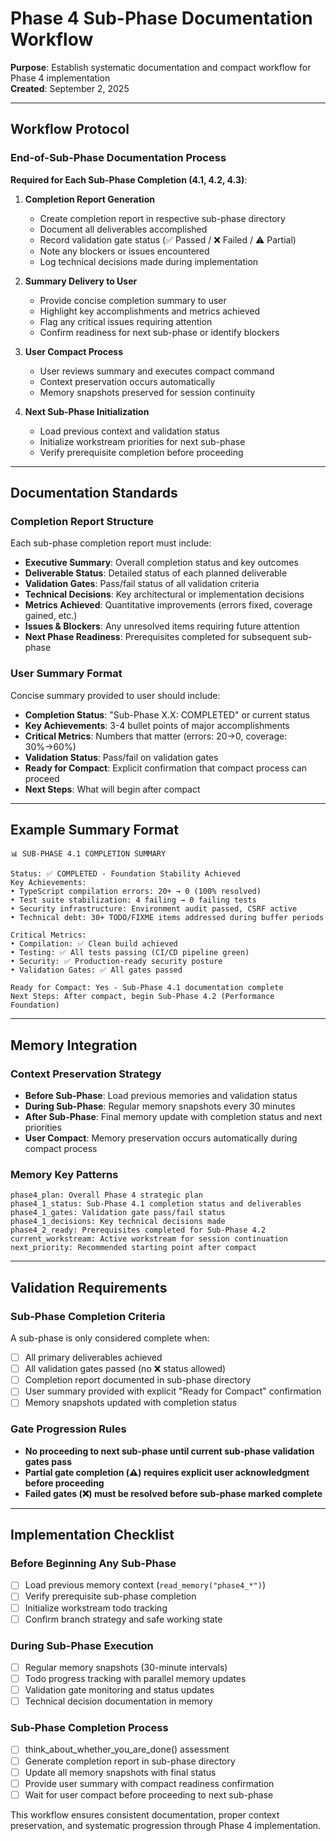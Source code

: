# Phase 4 Sub-Phase Documentation Workflow

**Purpose**: Establish systematic documentation and compact workflow for Phase 4 implementation  
**Created**: September 2, 2025

---

## Workflow Protocol

### End-of-Sub-Phase Documentation Process

**Required for Each Sub-Phase Completion (4.1, 4.2, 4.3)**:

1. **Completion Report Generation**
   - Create completion report in respective sub-phase directory
   - Document all deliverables accomplished
   - Record validation gate status (✅ Passed / ❌ Failed / ⚠️ Partial)
   - Note any blockers or issues encountered
   - Log technical decisions made during implementation

2. **Summary Delivery to User**
   - Provide concise completion summary to user
   - Highlight key accomplishments and metrics achieved
   - Flag any critical issues requiring attention
   - Confirm readiness for next sub-phase or identify blockers

3. **User Compact Process**
   - User reviews summary and executes compact command
   - Context preservation occurs automatically
   - Memory snapshots preserved for session continuity

4. **Next Sub-Phase Initialization**
   - Load previous context and validation status
   - Initialize workstream priorities for next sub-phase
   - Verify prerequisite completion before proceeding

---

## Documentation Standards

### Completion Report Structure
Each sub-phase completion report must include:

- **Executive Summary**: Overall completion status and key outcomes
- **Deliverable Status**: Detailed status of each planned deliverable
- **Validation Gates**: Pass/fail status of all validation criteria
- **Technical Decisions**: Key architectural or implementation decisions
- **Metrics Achieved**: Quantitative improvements (errors fixed, coverage gained, etc.)
- **Issues & Blockers**: Any unresolved items requiring future attention
- **Next Phase Readiness**: Prerequisites completed for subsequent sub-phase

### User Summary Format
Concise summary provided to user should include:

- **Completion Status**: "Sub-Phase X.X: COMPLETED" or current status
- **Key Achievements**: 3-4 bullet points of major accomplishments
- **Critical Metrics**: Numbers that matter (errors: 20→0, coverage: 30%→60%)
- **Validation Status**: Pass/fail on validation gates
- **Ready for Compact**: Explicit confirmation that compact process can proceed
- **Next Steps**: What will begin after compact

---

## Example Summary Format

```
📊 SUB-PHASE 4.1 COMPLETION SUMMARY

Status: ✅ COMPLETED - Foundation Stability Achieved
Key Achievements:
• TypeScript compilation errors: 20+ → 0 (100% resolved)
• Test suite stabilization: 4 failing → 0 failing tests
• Security infrastructure: Environment audit passed, CSRF active
• Technical debt: 30+ TODO/FIXME items addressed during buffer periods

Critical Metrics:
• Compilation: ✅ Clean build achieved
• Testing: ✅ All tests passing (CI/CD pipeline green)
• Security: ✅ Production-ready security posture
• Validation Gates: ✅ All gates passed

Ready for Compact: Yes - Sub-Phase 4.1 documentation complete
Next Steps: After compact, begin Sub-Phase 4.2 (Performance Foundation)
```

---

## Memory Integration

### Context Preservation Strategy
- **Before Sub-Phase**: Load previous memories and validation status
- **During Sub-Phase**: Regular memory snapshots every 30 minutes
- **After Sub-Phase**: Final memory update with completion status and next priorities
- **User Compact**: Memory preservation occurs automatically during compact process

### Memory Key Patterns
```
phase4_plan: Overall Phase 4 strategic plan
phase4_1_status: Sub-Phase 4.1 completion status and deliverables
phase4_1_gates: Validation gate pass/fail status
phase4_1_decisions: Key technical decisions made
phase4_2_ready: Prerequisites completed for Sub-Phase 4.2
current_workstream: Active workstream for session continuation
next_priority: Recommended starting point after compact
```

---

## Validation Requirements

### Sub-Phase Completion Criteria
A sub-phase is only considered complete when:
- [ ] All primary deliverables achieved
- [ ] All validation gates passed (no ❌ status allowed)
- [ ] Completion report documented in sub-phase directory
- [ ] User summary provided with explicit "Ready for Compact" confirmation
- [ ] Memory snapshots updated with completion status

### Gate Progression Rules
- **No proceeding to next sub-phase until current sub-phase validation gates pass**
- **Partial gate completion (⚠️) requires explicit user acknowledgment before proceeding**
- **Failed gates (❌) must be resolved before sub-phase marked complete**

---

## Implementation Checklist

### Before Beginning Any Sub-Phase
- [ ] Load previous memory context (`read_memory("phase4_*")`)
- [ ] Verify prerequisite sub-phase completion
- [ ] Initialize workstream todo tracking
- [ ] Confirm branch strategy and safe working state

### During Sub-Phase Execution  
- [ ] Regular memory snapshots (30-minute intervals)
- [ ] Todo progress tracking with parallel memory updates
- [ ] Validation gate monitoring and status updates
- [ ] Technical decision documentation in memory

### Sub-Phase Completion Process
- [ ] think_about_whether_you_are_done() assessment
- [ ] Generate completion report in sub-phase directory
- [ ] Update all memory snapshots with final status
- [ ] Provide user summary with compact readiness confirmation
- [ ] Wait for user compact before proceeding to next sub-phase

This workflow ensures consistent documentation, proper context preservation, and systematic progression through Phase 4 implementation.